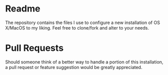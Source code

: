 # Readme

The repository contains the files I use to configure a new installation of OS X/MacOS to my liking.  Feel free to clone/fork and alter to your needs.

# Pull Requests

Should someone think of a better way to handle a portion of this installation, a pull request or feature suggestion would be greatly appreciated.
